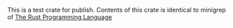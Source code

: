 This is a test crate for publish.
Contents of this crate is identical to minigrep of [The Rust Programming Language](https://doc.rust-lang.org/book/ch12-00-an-io-project.html)